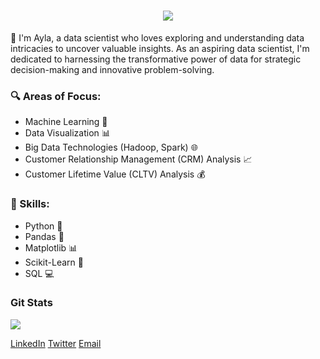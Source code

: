 <h1 align="center">
  <a href="https://git.io/typing-svg">
    <img src="https://readme-typing-svg.herokuapp.com/?lines=Welcome!+👋;I+am+Ayla+Issı&center=true&size=25&color=39FF14&center=true&size=25">
  </a>
</h1>

🚀 I'm Ayla, a data scientist who loves exploring and understanding data intricacies to uncover valuable insights. As an aspiring data scientist, I'm dedicated to harnessing the transformative power of data for strategic decision-making and innovative problem-solving.

### 🔍 Areas of Focus:

- Machine Learning 🤖
- Data Visualization 📊
- Big Data Technologies (Hadoop, Spark) 🌐
- Customer Relationship Management (CRM) Analysis 📈
- Customer Lifetime Value (CLTV) Analysis 💰

### 💼 Skills:

- Python 🐍
- Pandas 🐼
- Matplotlib 📊
- Scikit-Learn 🧠
- SQL 💻

### Git Stats
![](https://github-readme-stats.vercel.app/api?username=aylaIssi&theme=dark&hide_border=false&include_all_commits=true&count_private=true)<br/>


[LinkedIn](www.linkedin.com/in/aylaissi)
[Twitter](https://twitter.com/aylanrcnss)
[Email](mailto:ayla.nurcanl@gmail.com)

